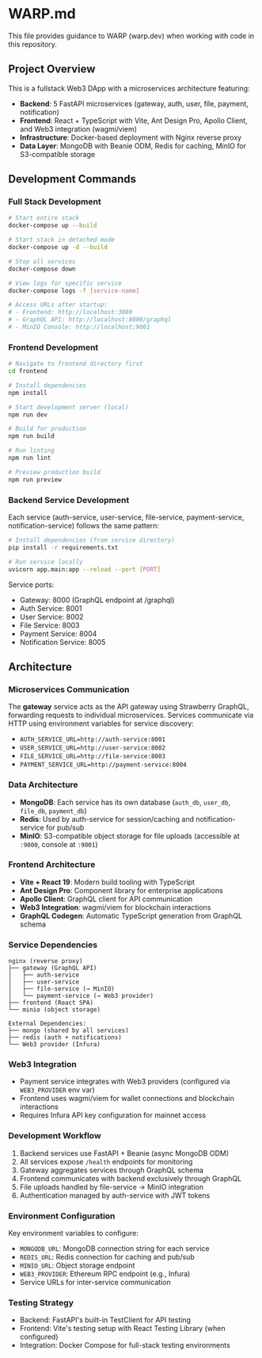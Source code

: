 # WARP.md

This file provides guidance to WARP (warp.dev) when working with code in this repository.

## Project Overview

This is a fullstack Web3 DApp with a microservices architecture featuring:
- **Backend**: 5 FastAPI microservices (gateway, auth, user, file, payment, notification)
- **Frontend**: React + TypeScript with Vite, Ant Design Pro, Apollo Client, and Web3 integration (wagmi/viem)  
- **Infrastructure**: Docker-based deployment with Nginx reverse proxy
- **Data Layer**: MongoDB with Beanie ODM, Redis for caching, MinIO for S3-compatible storage

## Development Commands

### Full Stack Development
```bash
# Start entire stack
docker-compose up --build

# Start stack in detached mode
docker-compose up -d --build

# Stop all services
docker-compose down

# View logs for specific service
docker-compose logs -f [service-name]

# Access URLs after startup:
# - Frontend: http://localhost:3080
# - GraphQL API: http://localhost:8000/graphql
# - MinIO Console: http://localhost:9001
```

### Frontend Development
```bash
# Navigate to frontend directory first
cd frontend

# Install dependencies
npm install

# Start development server (local)
npm run dev

# Build for production
npm run build

# Run linting
npm run lint

# Preview production build
npm run preview
```

### Backend Service Development
Each service (auth-service, user-service, file-service, payment-service, notification-service) follows the same pattern:

```bash
# Install dependencies (from service directory)
pip install -r requirements.txt

# Run service locally
uvicorn app.main:app --reload --port [PORT]
```

Service ports:
- Gateway: 8000 (GraphQL endpoint at /graphql)
- Auth Service: 8001
- User Service: 8002
- File Service: 8003
- Payment Service: 8004
- Notification Service: 8005

## Architecture

### Microservices Communication
The **gateway** service acts as the API gateway using Strawberry GraphQL, forwarding requests to individual microservices. Services communicate via HTTP using environment variables for service discovery:

- `AUTH_SERVICE_URL=http://auth-service:8001`
- `USER_SERVICE_URL=http://user-service:8002`
- `FILE_SERVICE_URL=http://file-service:8003`
- `PAYMENT_SERVICE_URL=http://payment-service:8004`

### Data Architecture
- **MongoDB**: Each service has its own database (`auth_db`, `user_db`, `file_db`, `payment_db`)
- **Redis**: Used by auth-service for session/caching and notification-service for pub/sub
- **MinIO**: S3-compatible object storage for file uploads (accessible at `:9000`, console at `:9001`)

### Frontend Architecture
- **Vite + React 19**: Modern build tooling with TypeScript
- **Ant Design Pro**: Component library for enterprise applications
- **Apollo Client**: GraphQL client for API communication
- **Web3 Integration**: wagmi/viem for blockchain interactions
- **GraphQL Codegen**: Automatic TypeScript generation from GraphQL schema

### Service Dependencies
```
nginx (reverse proxy)
├── gateway (GraphQL API)
│   ├── auth-service
│   ├── user-service
│   ├── file-service (→ MinIO)
│   └── payment-service (→ Web3 provider)
├── frontend (React SPA)
└── minio (object storage)

External Dependencies:
├── mongo (shared by all services)
├── redis (auth + notifications)
└── Web3 provider (Infura)
```

### Web3 Integration
- Payment service integrates with Web3 providers (configured via `WEB3_PROVIDER` env var)
- Frontend uses wagmi/viem for wallet connections and blockchain interactions
- Requires Infura API key configuration for mainnet access

### Development Workflow
1. Backend services use FastAPI + Beanie (async MongoDB ODM)
2. All services expose `/health` endpoints for monitoring
3. Gateway aggregates services through GraphQL schema
4. Frontend communicates with backend exclusively through GraphQL
5. File uploads handled by file-service → MinIO integration
6. Authentication managed by auth-service with JWT tokens

### Environment Configuration
Key environment variables to configure:
- `MONGODB_URL`: MongoDB connection string for each service
- `REDIS_URL`: Redis connection for caching and pub/sub
- `MINIO_URL`: Object storage endpoint
- `WEB3_PROVIDER`: Ethereum RPC endpoint (e.g., Infura)
- Service URLs for inter-service communication

### Testing Strategy
- Backend: FastAPI's built-in TestClient for API testing
- Frontend: Vite's testing setup with React Testing Library (when configured)
- Integration: Docker Compose for full-stack testing environments

